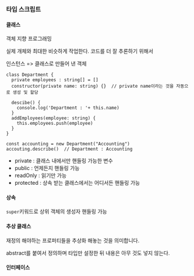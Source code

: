 ### 타입 스크립트

#### 클래스 

객체 지향 프로그래밍

실제 개체와 최대한 비슷하게 작업한다. 코드를 더 잘 추론하기 위해서

인스턴스 => 클래스로 만들어 낸 객체

```tsx
class Department {
  private employees : string[] = []
  constructor(private name: string) {}  // private name이라는 것을 자동으로 생성 및 할당
  
  descibe() {
    console.log('Department : '+ this.name)
  }
  addEmployees(employee: string) {
    this.employees.push(employee)
  }
}

const accounting = new Department("Accounting")
accouting.describe()  // Department : Accounting
```

- private : 클래스 내에서만 핸들링 가능한 변수
- public : 언제든지 핸들링 가능
- readOnly : 읽기만 가능
- protected : 상속 받는 클래스에서는 어디서든 핸들링 가능

#### 상속

`super`키워드로 상위 객체의 생성자 핸들링 가능

#### 추상 클래스

재정의 해야하는 프로퍼티들을 추상화 해놓는 것을 의미합니다.

abstract를 붙여서 정의하며 타입만 설정한 뒤 내용은 아무 것도 넣지 않는다.

#### 인터페이스

